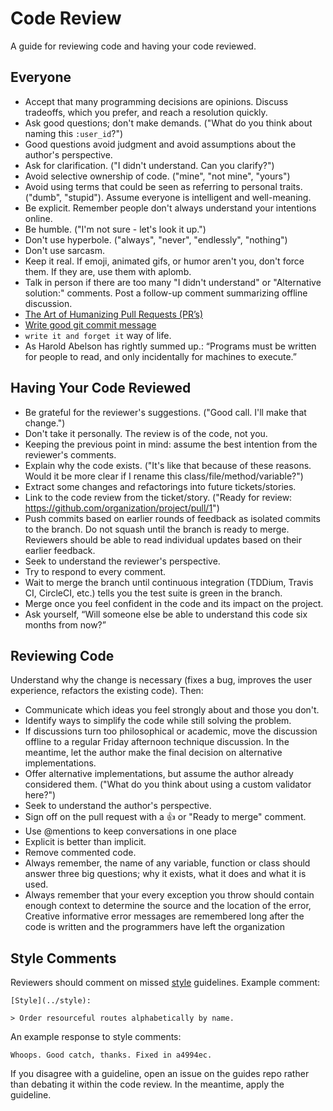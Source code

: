 Code Review
===========

A guide for reviewing code and having your code reviewed.

Everyone
--------

* Accept that many programming decisions are opinions. Discuss tradeoffs, which
  you prefer, and reach a resolution quickly.
* Ask good questions; don't make demands. ("What do you think about naming this
  `:user_id`?")
* Good questions avoid judgment and avoid assumptions about the author's
  perspective.
* Ask for clarification. ("I didn't understand. Can you clarify?")
* Avoid selective ownership of code. ("mine", "not mine", "yours")
* Avoid using terms that could be seen as referring to personal traits. ("dumb",
  "stupid"). Assume everyone is intelligent and well-meaning.
* Be explicit. Remember people don't always understand your intentions online.
* Be humble. ("I'm not sure - let's look it up.")
* Don't use hyperbole. ("always", "never", "endlessly", "nothing")
* Don't use sarcasm.
* Keep it real. If emoji, animated gifs, or humor aren't you, don't force them.
  If they are, use them with aplomb.
* Talk in person if there are too many "I didn't understand" or "Alternative solution:" comments. Post a follow-up comment summarizing offline discussion.
* [The Art of Humanizing Pull Requests (PR’s)]
* [Write good git commit message]
* `write it and forget it` way of life.
* As Harold Abelson has rightly summed up.: “Programs must be written for people to read, and only incidentally for machines to execute.”

[The Art of Humanizing Pull Requests (PR’s)]: https://dev.to/kulkarniankita9/the-art-of-humanizing-pull-requests-prs-2238
[Write good git commit message]: https://chris.beams.io/posts/git-commit/

Having Your Code Reviewed
-------------------------

* Be grateful for the reviewer's suggestions. ("Good call. I'll make that change.")
* Don't take it personally. The review is of the code, not you.
* Keeping the previous point in mind: assume the best intention from the reviewer's comments.
* Explain why the code exists. ("It's like that because of these reasons. Would
  it be more clear if I rename this class/file/method/variable?")
* Extract some changes and refactorings into future tickets/stories.
* Link to the code review from the ticket/story. ("Ready for review:
  https://github.com/organization/project/pull/1")
* Push commits based on earlier rounds of feedback as isolated commits to the
  branch. Do not squash until the branch is ready to merge. Reviewers should be
  able to read individual updates based on their earlier feedback.
* Seek to understand the reviewer's perspective.
* Try to respond to every comment.
* Wait to merge the branch until continuous integration (TDDium, Travis CI,
  CircleCI, etc.) tells you the test suite is green in the branch.
* Merge once you feel confident in the code and its impact on the project.
* Ask yourself, “Will someone else be able to understand this code six months from now?”

Reviewing Code
--------------

Understand why the change is necessary (fixes a bug, improves the user
experience, refactors the existing code). Then:

* Communicate which ideas you feel strongly about and those you don't.
* Identify ways to simplify the code while still solving the problem.
* If discussions turn too philosophical or academic, move the discussion offline
  to a regular Friday afternoon technique discussion. In the meantime, let the
  author make the final decision on alternative implementations.
* Offer alternative implementations, but assume the author already considered
  them. ("What do you think about using a custom validator here?")
* Seek to understand the author's perspective.
* Sign off on the pull request with a :thumbsup: or "Ready to merge" comment.
* Use @mentions to keep conversations in one place
* Explicit is better than implicit.
* Remove commented code.
* Always remember, the name of any variable, function or class should answer three big questions; why it exists, what it does and what it is used.
* Always remember that your every exception you throw should contain enough context to determine the source and the location of the error, Creative informative error messages are remembered long after the code is written and the programmers have left the organization

Style Comments
--------------

Reviewers should comment on missed [style](../style)
guidelines. Example comment:

    [Style](../style):

    > Order resourceful routes alphabetically by name.

An example response to style comments:

    Whoops. Good catch, thanks. Fixed in a4994ec.

If you disagree with a guideline, open an issue on the guides repo rather than
debating it within the code review. In the meantime, apply the guideline.
